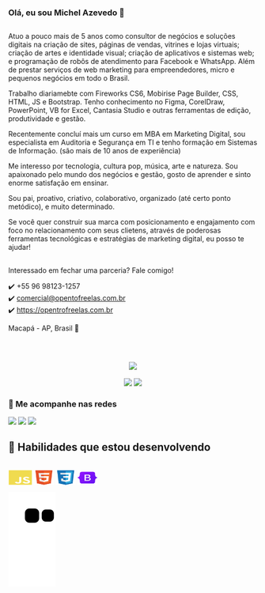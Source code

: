 ### Olá, eu sou Michel Azevedo 👋

##

Atuo a pouco mais de 5 anos como consultor de negócios e soluções digitais na criação de sites, páginas de vendas, vitrines e lojas virtuais; criação de artes e identidade visual; criação de aplicativos e sistemas web; e programação de robôs de atendimento para Facebook e WhatsApp. Além de prestar serviços de web marketing para empreendedores, micro e pequenos negócios em todo o Brasil.

Trabalho diariamebte com Fireworks CS6, Mobirise Page Builder, CSS, HTML, JS e Bootstrap. Tenho conhecimento no Figma, CorelDraw, PowerPoint, VB for Excel, Cantasia Studio e outras ferramentas de edição, produtividade e gestão.

Recentemente concluí mais um curso em MBA em Marketing Digital, sou especialista em Auditoria e Segurança em TI e tenho formação em Sistemas de Informação. (são mais de 10 anos de experiência)

Me interesso por tecnologia, cultura pop, música, arte e natureza. Sou apaixonado pelo mundo dos negócios e gestão, gosto de aprender e sinto enorme satisfação em ensinar.

Sou pai, proativo, criativo, colaborativo, organizado (até certo ponto metódico), e muito determinado.

Se você quer construir sua marca com posicionamento e engajamento com foco no relacionamento com seus clietens, através de poderosas ferramentas tecnológicas e estratégias de marketing digital, eu posso te ajudar!

##

Interessado em fechar uma parceria? Fale comigo!

✔️ +55 96 98123-1257
<br/>
✔️ comercial@opentofreelas.com.br
<br/>
✔️ https://opentrofreelas.com.br
<br/>

Macapá - AP, Brasil 🏡 

##

<br/>

<p align = "center">
 <img height="285em" src="https://activity-graph.herokuapp.com/graph?username=michelfariasazevedo&theme=xcode">
</p> 

<p align="center">

<img height="160em" src="https://github-readme-streak-stats.herokuapp.com/?user=michelfariasazevedo&show_icons=true&locale=en&layout=compact&theme=dark" />
<img height="160em" src="https://github-readme-stats.vercel.app/api?username=michelfariasazevedo&theme=midnight-purple&show_icons=true"/>
</p>

<p align="center"></p>

### 📱 Me acompanhe nas redes
  
<div> 
 <a href="https://discord.io/michelfariasazevedo" target="_blank"><img src="https://img.shields.io/badge/Discord-7289DA?style=for-the-badge&logo=discord&logoColor=white" target="_blank"></a> 
  <a href="https://www.linkedin.com/in/azevedomichel" target="_blank"><img src="https://img.shields.io/badge/-LinkedIn-%230077B5?style=for-the-badge&logo=linkedin&logoColor=white" target="_blank"></a>
  <a href = "mailto:michelfariasazevedo@gmail.com"><img src="https://img.shields.io/badge/-Gmail-%23333?style=for-the-badge&logo=gmail&logoColor=white" target="_blank"></a>
  
## 🚀 Habilidades que estou desenvolvendo

<div style="display: inline_block"><br/>
  <img align="center" alt="Michel-Js" height="30" width="48" src="https://raw.githubusercontent.com/devicons/devicon/master/icons/javascript/javascript-plain.svg">
  <img align="center" alt="Michel-HTML" height="30" width="40" src="https://raw.githubusercontent.com/devicons/devicon/master/icons/html5/html5-original.svg">
  <img align="center" alt="Michel-CSS" height="30" width="40" src="https://raw.githubusercontent.com/devicons/devicon/master/icons/css3/css3-original.svg">
  <img align="center" alt="Michel-CSS" height="30" width="40" src="https://raw.githubusercontent.com/devicons/devicon/master/icons/bootstrap/bootstrap-original.svg">
  
</div>
  
 ![Snake animation](https://github.com/michelfariasazevedo/michelfariasazevedo/blob/output/github-contribution-grid-snake.svg)
